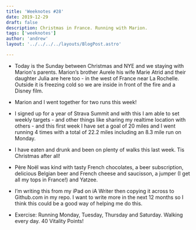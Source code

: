 ```yaml
---
title: 'Weeknotes #28'
date: 2019-12-29
draft: false
description: Christmas in France. Running with Marion.
tags: ['weeknotes']
author: 'andrew'
layout: '../../../../layouts/BlogPost.astro'

---
```

- Today is the Sunday between Christmas and NYE and we staying with Marion's parents. Marion’s brother Aurele his wife Marie Atrid and their daughter Julia are here too - in the west of France near La Rochelle. Outside it is freezing cold so we are inside in front of the fire and a Disney film.

- Marion and I went together for two runs this week!

-  I signed up for a year of Strava Summit and with this I am able to set weekly targets - and other things like sharing my realtime location with others - and this first week I have set a goal of 20 miles and I went running 4 times with a total of 22.2 miles including an 8.3 mile run on Monday.

-  I have eaten and drunk and been on plenty of walks this last week. Tis Christmas after all!

-  Père Noël was kind with tasty French chocolates, a beer subscription, delicious Belgian beer and French cheese and saucisson, a jumper (I get all my tops in France!) and Yatzee.

-  I’m writing this from my iPad on iA Writer then copying it across to Github.com in my repo. I want to write more in the next 12 months so I think this could be a good way of helping me do this.

- Exercise: Running Monday, Tuesday, Thursday and Saturday. Walking every day. 40 Vitality Points!

